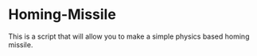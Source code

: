 # Homing-Missile
This is a script that will allow you to make a simple physics based homing missile.
